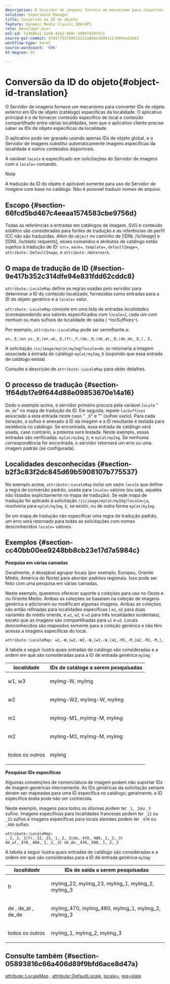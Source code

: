 ```yaml
---
description: O Servidor de imagens fornece um mecanismo para converter IDs de objeto externo em IDs de objeto (catálogo) específicas da localidade. O aplicativo principal é o de fornecer conteúdo específico de local e conteúdo compartilhado entre várias localidades, sem que o aplicativo cliente precise saber as IDs de objeto específicas da localidade.
solution: Experience Manager
title: Conversão da ID do objeto
feature: Dynamic Media Classic,SDK/API
role: Developer,User
exl-id: 7a3bd6a1-2ad4-4da2-944c-489b7d18fdc1
source-git-commit: 4f81f755789613222a66bed2961117604ae19e62
workflow-type: tm+mt
source-wordcount: '696'
ht-degree: 0%

---
```


# Conversão da ID do objeto{#object-id-translation}

O Servidor de imagens fornece um mecanismo para converter IDs de objeto externo em IDs de objeto (catálogo) específicas da localidade. O aplicativo principal é o de fornecer conteúdo específico de local e conteúdo compartilhado entre várias localidades, sem que o aplicativo cliente precise saber as IDs de objeto específicas da localidade.

O aplicativo pode ser gravado usando apenas IDs de objeto global, e o Servidor de imagens substitui automaticamente imagens específicas da localidade e outros conteúdos disponíveis.

A variável *`locale`* é especificado em solicitações do Servidor de imagens com o `locale=` comando.

>[!NOTE]
>
>A tradução da ID do objeto é aplicável somente para uso do Servidor de imagens com base no catálogo. Não é possível traduzir nomes de arquivo.

## Escopo {#section-66fcd5bd467c4eeaa1574583cbe9756d}

Todas as referências a entradas em catálogos de imagem, SVG e conteúdo estático são consideradas para fontes de tradução e as referências de perfil ICC não são traduzidas. Além do *`object`* no caminho de [!DNL /is/image] e [!DNL /is/static requests], esses comandos e atributos de catálogo estão sujeitos à tradução de ID: `src=`, `mask=`, `template=`, `defaultImage=`, `attribute::DefaultImage`, e `attribute::Watermark`.

## O mapa de tradução de ID {#section-9e417b352c314dfe94e831fdd62cddc8}

`attribute::LocaleMap` define as regras usadas pelo servidor para determinar a ID do conteúdo localizado, fornecidas como entradas para a ID do objeto genérico e a `locale=` valor.

`attribute::LocaleMap` consiste em uma lista de entradas *localidades* (correspondendo aos valores especificados com `locale=`), cada um com nenhum ou mais sufixos de localidade de saída ( `*`locSuffixes`*`).

Por exemplo, `attribute::LocaleMap` pode ser semelhante a:

`en,_E,|en_us,_E,|en_uk,_E,|fr,_F,|de,_D,|de_at,_D,|de_de,_D,|,_E,`

A solicitação `/is/image/myCat/myImg?locale=de_de` retornaria a imagem associada à entrada do catálogo `myCat/myImg_D` (supondo que essa entrada de catálogo exista).

Consulte a descrição de `attribute::LocaleMap` para obter detalhes.

## O processo de tradução {#section-1f64db17e9f644d88e09853670e14a16}

Dado o exemplo acima, o servidor primeiro procura pela variável *`locale`* &quot; `de_de`&quot; no mapa de tradução de ID. Em seguida, repete *`locSuffixes`* associado a esta entrada neste caso &quot; `_D`&quot; e &quot;&quot; (sufixo vazio). Para cada iteração, o sufixo é anexado à ID da imagem e a ID resultante é testada para existência no catálogo. Se encontrada, essa entrada de catálogo será usada, caso contrário, a próxima será testada. Neste exemplo, essas entradas são verificadas: `myCat/myImg_D`, e `myCat/myImg`. Se nenhuma correspondência for encontrada, o servidor retornará um erro ou uma imagem padrão (se configurada).

## Localidades desconhecidas {#section-b2f3c83f2dc845d69b5908107b775537}

No exemplo acima, `attribute::LocaleMap` inclui um vazio *`locale`* que define a regra de conversão padrão, usada para `locale=` valores (ou seja, aqueles não listados explicitamente no mapa de tradução). Se este mapa de tradução foi aplicado à solicitação `/is/image/myCat/myImg?locale=ja`, resolveria para `myCat/myImg_E`, se existir, ou de outra forma `myCat/myImg`.

Se um mapa de tradução não especificar uma regra de tradução padrão, um erro será retornado para todas as solicitações com nomes desconhecidos `locale=` valores.

## Exemplos {#section-cc40bb00ee9248bb8cb23e17d7a5984c}

**Pesquisa em várias camadas**

Geralmente, é desejável agrupar locais (por exemplo, Europeu, Oriente Médio, América do Norte) para abordar padrões regionais. Isso pode ser feito com uma pesquisa em várias camadas.

Neste exemplo, queremos oferecer suporte a coleções para uso no Oeste e no Oriente Médio. Ambas as coleções se baseiam na coleção de imagens genérica e adicionam ou modificam algumas imagens. Ambas as coleções são então refinadas para localidades específicas ( `m1`, `m2` para duas variantes do médio oriente, e `w1`, `w2`, e `w3` para três localidades ocidentais), exceto que as imagens são compartilhadas para `w1` e `w3`. Locais desconhecidos são mapeados somente para a coleção genérica e não têm acesso a imagens específicas do local.

`attribute::LocaleMap: w1,-W,|w2,-W2,-W,|w3,-W,|m1,-M1,-M,|m2,-M2,-M,|,`

A tabela a seguir ilustra quais entradas de catálogo são consideradas e a ordem em que são consideradas para a ID de entrada genérica `myImg`:

<table id="table_97EB13E3DB9B48D3A4184D5ECC8E9F86"> 
 <thead> 
  <tr> 
   <th class="entry"> <b> <i>localidade</i> </b> </th> 
   <th class="entry"> <b>IDs de catálogo a serem pesquisadas</b> </th> 
  </tr> 
 </thead>
 <tbody> 
  <tr> 
   <td> <p> <span class="codeph"> w1, w3 </span> </p> </td> 
   <td> <p> <span class="codeph"> myImg-W, myImg </span> </p> </td> 
  </tr> 
  <tr> 
   <td> <p> <span class="codeph"> w2 </span> </p> </td> 
   <td> <p> <span class="codeph"> myImg-W2, myImg-W, myImg </span> </p> </td> 
  </tr> 
  <tr> 
   <td> <p> <span class="codeph"> m1 </span> </p> </td> 
   <td> <p> <span class="codeph"> myImg-M1, myImg-M, myImg </span> </p> </td> 
  </tr> 
  <tr> 
   <td> <p> <span class="codeph"> m2 </span> </p> </td> 
   <td> <p> <span class="codeph"> myImg-M2, myImg-M, myImg </span> </p> </td> 
  </tr> 
  <tr> 
   <td> <p>todos os outros </p> </td> 
   <td> <p> <span class="codeph"> myImg </span> </p> </td> 
  </tr> 
 </tbody> 
</table>

**Pesquisar IDs específicas**

Algumas convenções de nomenclatura de imagem podem não suportar IDs de imagem genéricas internamente. As IDs genéricas da solicitação sempre devem ser mapeadas para uma ID específica no catálogo; geralmente, a ID específica exata pode não ser conhecida.

Neste exemplo, imagens para todos os idiomas podem ter `_1`, `_2`ou `_3` sufixo. Imagens específicas para localidades francesas podem ter `_22` ou `_23` sufixo e imagens específicas para locais alemães podem ter `_470` ou `_480` sufixo.

`attribute::LocaleMap: ,_1,_2,_3|fr,_22,_23,_1,_2,_3|de,_470,_480,_1,_2,_3| de_at,_470,_480,_1,_2,_3| de_de,_470,_480,_1,_2,_3`

A tabela a seguir ilustra quais entradas de catálogo são consideradas e a ordem em que são consideradas para a ID de entrada genérica `myImg`:

<table id="table_A7EE4AA0F1C24284B83CC4B40622D24F"> 
 <thead> 
  <tr> 
   <th class="entry"> <b> <i>localidade</i> </b> </th> 
   <th class="entry"> <b>IDs de saída a serem pesquisadas</b> </th> 
  </tr> 
 </thead>
 <tbody> 
  <tr> 
   <td> <p> <span class="codeph"> fr </span> </p> </td> 
   <td> <p> <span class="codeph"> myImg_22, myImg_23, myImg_1, myImg_2, myImg_3 </span> </p> </td> 
  </tr> 
  <tr> 
   <td> <p> <span class="codeph"> de </span>, <span class="codeph"> de_at </span>, <span class="codeph"> de_de </span> </p> </td> 
   <td> <p> <span class="codeph"> myImg_470, myImg_480, myImg_1, myImg_2, myImg_3 </span> </p> </td> 
  </tr> 
  <tr> 
   <td> <p>todos os outros </p> </td> 
   <td> <p> <span class="codeph"> myImg_1, myImg_2, myImg_3 </span> </p> </td> 
  </tr> 
 </tbody> 
</table>

## Consulte também {#section-05893816c66a406d89f9bfd6ace8d47a}

[attribute::LocaleMap](../../../../../is-api/image-catalog/image-serving-api-ref/c-image-catalog-reference/c-attributes-reference/r-localemap.md#reference-49bbf598f8ea47c3a563755cef306318) , [attribute::DefaultLocale](../../../../../is-api/image-catalog/image-serving-api-ref/c-image-catalog-reference/c-attributes-reference/r-defaultlocale.md#reference-69462ad9923f464f80c2c012342a6b6b), [locale=](../../../../../is-api/http-ref/image-serving-api-ref/c-http-protocol-reference/c-command-reference/r-locale.md#reference-8a846b2fbc004a12821b956ed3b25cfb), [req=xlate](../../../../../is-api/http-ref/image-serving-api-ref/c-http-protocol-reference/c-command-reference/r-req/r-req.md#reference-907cdb4a97034db7ad94695f25552e76)
